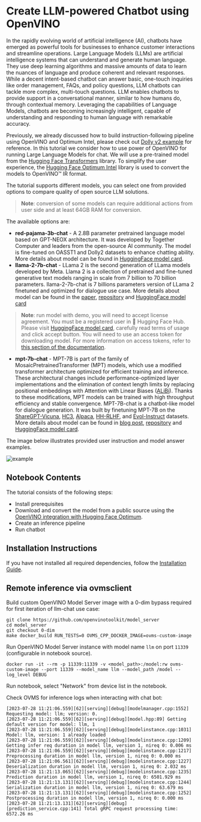 # Create LLM-powered Chatbot using OpenVINO

In the rapidly evolving world of artificial intelligence (AI), chatbots have emerged as powerful tools for businesses to enhance customer interactions and streamline operations. 
Large Language Models (LLMs) are artificial intelligence systems that can understand and generate human language. They use deep learning algorithms and massive amounts of data to learn the nuances of language and produce coherent and relevant responses.
While a decent intent-based chatbot can answer basic, one-touch inquiries like order management, FAQs, and policy questions, LLM chatbots can tackle more complex, multi-touch questions. LLM enables chatbots to provide support in a conversational manner, similar to how humans do, through contextual memory. Leveraging the capabilities of Language Models, chatbots are becoming increasingly intelligent, capable of understanding and responding to human language with remarkable accuracy.

Previously, we already discussed how to build instruction-following pipeline using OpenVINO and Optimum Intel, please check out [Dolly v2 example](../240-dolly-2-instruction-following) for reference.
In this tutorial we consider how to use power of OpenVINO for running Large Language Models for chat. We will use a pre-trained model from the [Hugging Face Transformers](https://huggingface.co/docs/transformers/index) library. To simplify the user experience, the [Hugging Face Optimum Intel](https://huggingface.co/docs/optimum/intel/index) library is used to convert the models to OpenVINO™ IR format.

The tutorial supports different models, you can select one from provided options to compare quality of open source LLM solutions.
>**Note**: conversion of some models can require additional actions from user side and at least 64GB RAM for conversion.

The available options are:

* **red-pajama-3b-chat** - A 2.8B parameter pretrained language model based on GPT-NEOX architecture. It was developed by Together Computer and leaders from the open-source AI community. The model is fine-tuned on OASST1 and Dolly2 datasets to enhance chatting ability. More details about model can be found in [HuggingFace model card](https://huggingface.co/togethercomputer/RedPajama-INCITE-Chat-3B-v1).
* **llama-2-7b-chat** - LLama 2 is the second generation of LLama models developed by Meta. Llama 2 is a collection of pretrained and fine-tuned generative text models ranging in scale from 7 billion to 70 billion parameters. llama-2-7b-chat is 7 billions parameters version of LLama 2 finetuned and optimized for dialogue use case. More details about model can be found in the [paper](https://ai.meta.com/research/publications/llama-2-open-foundation-and-fine-tuned-chat-models/), [repository](https://github.com/facebookresearch/llama) and [HuggingFace model card](https://huggingface.co/meta-llama/Llama-2-7b-chat-hf)
>**Note**: run model with demo, you will need to accept license agreement. 
>You must be a registered user in 🤗 Hugging Face Hub. Please visit [HuggingFace model card](https://huggingface.co/meta-llama/Llama-2-7b-chat-hf), carefully read terms of usage and click accept button.  You will need to use an access token for downloading model. For more information on access tokens, refer to [this section of the documentation](https://huggingface.co/docs/hub/security-tokens).
* **mpt-7b-chat** - MPT-7B is part of the family of MosaicPretrainedTransformer (MPT) models, which use a modified transformer architecture optimized for efficient training and inference. These architectural changes include performance-optimized layer implementations and the elimination of context length limits by replacing positional embeddings with Attention with Linear Biases ([ALiBi](https://arxiv.org/abs/2108.12409)). Thanks to these modifications, MPT models can be trained with high throughput efficiency and stable convergence. MPT-7B-chat is a chatbot-like model for dialogue generation. It was built by finetuning MPT-7B on the [ShareGPT-Vicuna](https://huggingface.co/datasets/anon8231489123/ShareGPT_Vicuna_unfiltered), [HC3](https://huggingface.co/datasets/Hello-SimpleAI/HC3), [Alpaca](https://huggingface.co/datasets/tatsu-lab/alpaca), [HH-RLHF](https://huggingface.co/datasets/Anthropic/hh-rlhf), and [Evol-Instruct](https://huggingface.co/datasets/victor123/evol_instruct_70k) datasets. More details about model can be found in [blog post](https://www.mosaicml.com/blog/mpt-7b), [repository](https://github.com/mosaicml/llm-foundry/) and [HuggingFace model card](https://huggingface.co/mosaicml/mpt-7b-chat).

The image below illustrates provided user instruction and model answer examples.

![example](https://user-images.githubusercontent.com/29454499/255799218-611e7189-8979-4ef5-8a80-5a75e0136b50.png)


## Notebook Contents

The tutorial consists of the following steps:

- Install prerequisites
- Download and convert the model from a public source using the [OpenVINO integration with Hugging Face Optimum](https://huggingface.co/blog/openvino).
- Create an inference pipeline
- Run chatbot

## Installation Instructions
If you have not installed all required dependencies, follow the [Installation Guide](../../README.md).

## Remote inference via ovmsclient
Build custom OpenVINO Model Server image with a 0-dim bypass required for first iteration of llm-chat use case:
```
git clone https://github.com/openvinotoolkit/model_server
cd model_server
git checkout 0-dim
make docker_build RUN_TESTS=0 OVMS_CPP_DOCKER_IMAGE=ovms-custom-image
```

Run OpenVINO Model Server instance with model name `llm` on port `11339` (configurable in notebook source).

```
docker run -it --rm -p 11339:11339 -v <model_path>:/model:rw ovms-custom-image --port 11339 --model_name llm --model_path /model --log_level DEBUG
```

Run notebook, select "Network" from device list in the notebook.  

Check OVMS for inference logs when interacting with chat bot:
```
[2023-07-28 11:21:06.559][62][serving][debug][modelmanager.cpp:1552] Requesting model: llm; version: 0.
[2023-07-28 11:21:06.559][62][serving][debug][model.hpp:89] Getting default version for model: llm, 1
[2023-07-28 11:21:06.559][62][serving][debug][modelinstance.cpp:1031] Model: llm, version: 1 already loaded
[2023-07-28 11:21:06.559][62][serving][debug][modelinstance.cpp:1209] Getting infer req duration in model llm, version 1, nireq 0: 0.006 ms
[2023-07-28 11:21:06.559][62][serving][debug][modelinstance.cpp:1217] Preprocessing duration in model llm, version 1, nireq 0: 0.000 ms
[2023-07-28 11:21:06.561][62][serving][debug][modelinstance.cpp:1227] Deserialization duration in model llm, version 1, nireq 0: 2.032 ms
[2023-07-28 11:21:13.065][62][serving][debug][modelinstance.cpp:1235] Prediction duration in model llm, version 1, nireq 0: 6501.929 ms
[2023-07-28 11:21:13.131][62][serving][debug][modelinstance.cpp:1244] Serialization duration in model llm, version 1, nireq 0: 63.679 ms
[2023-07-28 11:21:13.131][62][serving][debug][modelinstance.cpp:1252] Postprocessing duration in model llm, version 1, nireq 0: 0.000 ms
[2023-07-28 11:21:13.131][62][serving][debug][prediction_service.cpp:141] Total gRPC request processing time: 6572.26 ms
```
